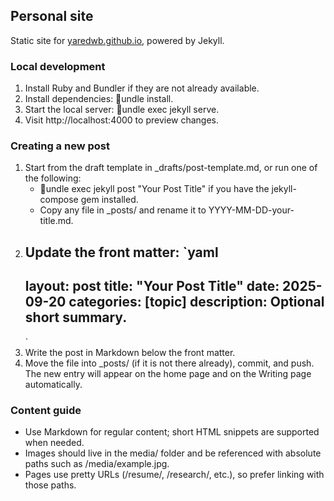 ﻿## Personal site

Static site for [yaredwb.github.io](https://yaredwb.github.io/), powered by Jekyll.

### Local development

1. Install Ruby and Bundler if they are not already available.
2. Install dependencies: undle install.
3. Start the local server: undle exec jekyll serve.
4. Visit http://localhost:4000 to preview changes.

### Creating a new post

1. Start from the draft template in _drafts/post-template.md, or run one of the following:
   - undle exec jekyll post "Your Post Title" if you have the jekyll-compose gem installed.
   - Copy any file in _posts/ and rename it to YYYY-MM-DD-your-title.md.
2. Update the front matter:
   `yaml
   ---
   layout: post
   title: "Your Post Title"
   date: 2025-09-20
   categories: [topic]
   description: Optional short summary.
   ---
   `
3. Write the post in Markdown below the front matter.
4. Move the file into _posts/ (if it is not there already), commit, and push. The new entry will appear on the home page and on the Writing page automatically.

### Content guide

- Use Markdown for regular content; short HTML snippets are supported when needed.
- Images should live in the media/ folder and be referenced with absolute paths such as /media/example.jpg.
- Pages use pretty URLs (/resume/, /research/, etc.), so prefer linking with those paths.

